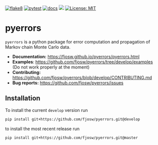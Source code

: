 [![flake8](https://github.com/fjosw/pyerrors/actions/workflows/flake8.yml/badge.svg)](https://github.com/fjosw/pyerrors/actions/workflows/flake8.yml) [![pytest](https://github.com/fjosw/pyerrors/actions/workflows/pytest.yml/badge.svg)](https://github.com/fjosw/pyerrors/actions/workflows/pytest.yml) [![docs](https://github.com/fjosw/pyerrors/actions/workflows/docs.yml/badge.svg)](https://github.com/fjosw/pyerrors/actions/workflows/docs.yml) [![](https://img.shields.io/badge/python-3.6+-blue.svg)](https://www.python.org/downloads/) [![License: MIT](https://img.shields.io/badge/License-MIT-yellow.svg)](https://opensource.org/licenses/MIT)
# pyerrors
`pyerrors` is a python package for error computation and propagation of Markov chain Monte Carlo data.

- **Documentation:** https://fjosw.github.io/pyerrors/pyerrors.html
- **Examples**: https://github.com/fjosw/pyerrors/tree/develop/examples (Do not work properly at the moment)
- **Contributing:** https://github.com/fjosw/pyerrors/blob/develop/CONTRIBUTING.md
- **Bug reports:** https://github.com/fjosw/pyerrors/issues

## Installation
To install the current `develop` version run
```bash
pip install git+https://github.com/fjosw/pyerrors.git@develop
```
to install the most recent release run
```bash
pip install git+https://github.com/fjosw/pyerrors.git@master
```
